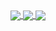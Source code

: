 <!--
**JerryIshihara/JerryIshihara** is a ✨ _special_ ✨ repository because its `README.md` (this file) appears on your GitHub profile.

Here are some ideas to get you started:

- 🔭 I’m currently working on ...
- 🌱 I’m currently learning ...
- 👯 I’m looking to collaborate on ...
- 🤔 I’m looking for help with ...
- 💬 Ask me about ...
- 📫 How to reach me: ...
- 😄 Pronouns: ...
- ⚡ Fun fact: ...


[![Top Langs](https://github-readme-stats.vercel.app/api/top-langs/?username=JerryIshihara&theme=react&show_icons=truea&hide=ipynb&layout=compact)](https://github.com/JerryIshihara/github-readme-stats)

[![willianrod's wakatime stats](https://github-readme-stats.vercel.app/api/wakatime?username=JerryIshihara&theme=react)](https://github.com/JerryIshihara/github-readme-stats)

![Jerry's github stats](https://github-readme-stats.vercel.app/api?username=JerryIshihara&theme=react&show_icons=true)

-->


<a href="https://github.com/anuraghazra/github-readme-stats">
  <img align="center" src="https://github-readme-stats.vercel.app/api?username=JerryIshihara&theme=default&show_icons=true" />
</a>

<a href="https://github.com/anuraghazra/convoychat">
  <img align="center" src="https://github-readme-stats.vercel.app/api/top-langs/?username=JerryIshihara&theme=default&show_icons=true&hide=jupyter%20notebook&repo=github-readme-stats" />
</a>

<a href="https://github.com/anuraghazra/github-readme-stats">
  <img align="center" src="https://github-readme-stats.vercel.app/api/wakatime?username=JerryIshihara&theme=default" />
</a>

